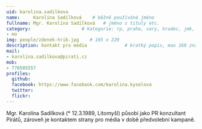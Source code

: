 ```yaml
---
uid: karolina.sadilkova
name:     Karolína Sadílková  	# běžně používáné jméno
fullname: Mgr. Karolína Sadílková  	# jméno s tituly etc.
category:                 	# kategorie: rp, praha, vary, hradec, jmk, senat
- mo
img: people/zdenek-hrib.jpg    # 165 x 220
description: kontakt pro média            	# kratký popis, max 160 znaků
mail:
- karolina.sadilkova@pirati.cz
mob:
- 776505557
profiles:
  github:     
  facebook: https://www.facebook.com/karolina.kyselova
  twitter: 	
  flickr:	
---
```


Mgr. Karolína Sadílková (* 12.3.1989, Litomyšl) působí jako PR konzultant Pirátů, zároveň je kontaktem strany pro média v době předvolební kampaně.
